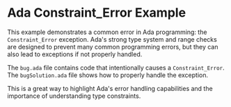 # Ada Constraint_Error Example

This example demonstrates a common error in Ada programming: the `Constraint_Error` exception.  Ada's strong type system and range checks are designed to prevent many common programming errors, but they can also lead to exceptions if not properly handled.

The `bug.ada` file contains code that intentionally causes a `Constraint_Error`. The `bugSolution.ada` file shows how to properly handle the exception.

This is a great way to highlight Ada's error handling capabilities and the importance of understanding type constraints.